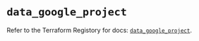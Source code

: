 # `data_google_project`

Refer to the Terraform Registory for docs: [`data_google_project`](https://registry.terraform.io/providers/hashicorp/google-beta/4.70.0/docs/data-sources/google_project).
